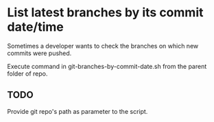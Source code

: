 # List latest branches by its commit date/time
Sometimes a developer wants to check the branches on which new commits were pushed.

Execute command in git-branches-by-commit-date.sh from the parent folder of repo.

## TODO
Provide git repo's path as parameter to the script.
